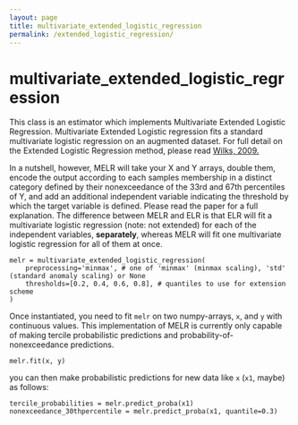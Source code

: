 ```yaml
---
layout: page
title: multivariate_extended_logistic_regression
permalink: /extended_logistic_regression/
---
```


# multivariate_extended_logistic_regression

This class is an estimator which implements Multivariate Extended Logistic Regression. Multivariate Extended Logistic regression fits a standard multivariate logistic regression on an augmented dataset.  For full detail on the Extended Logistic Regression method, please read [Wilks, 2009.](https://rmets.onlinelibrary.wiley.com/doi/10.1002/met.134)

In a nutshell, however, MELR will take your X and Y arrays, double them, encode the output according to each samples membership in a distinct category defined by their nonexceedance of the 33rd and 67th percentiles of Y, and add an additional independent variable indicating the threshold by which the target variable is defined. Please read the paper for a full explanation.
The difference between MELR and ELR is that ELR will fit a multivariate logistic regression (note: not extended) for each of the independent variables, **separately**, whereas MELR will fit one multivariate logistic regression for all of them at once. 

```
melr = multivariate_extended_logistic_regression(
    preprocessing='minmax', # one of 'minmax' (minmax scaling), 'std' (standard anomaly scaling) or None
    thresholds=[0.2, 0.4, 0.6, 0.8], # quantiles to use for extension scheme
)
```

Once instantiated, you need to fit `melr` on two numpy-arrays, `x`, and `y` with continuous values. This implementation of MELR is currently only capable of making tercile probabilistic predictions and probability-of-nonexceedance predictions.

``` 
melr.fit(x, y) 
``` 

you can then make probabilistic predictions for new data like `x` (`x1`, maybe) as follows: 

```
tercile_probabilities = melr.predict_proba(x1) 
nonexceedance_30thpercentile = melr.predict_proba(x1, quantile=0.3) 
```











